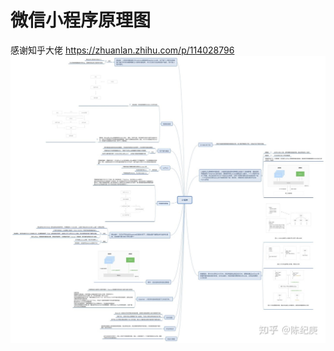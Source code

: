 # 微信小程序原理图
感谢知乎大佬 https://zhuanlan.zhihu.com/p/114028796
![](media/15857655800231/15857655874591.jpg)
